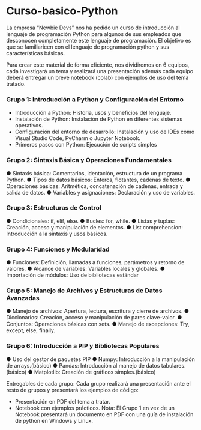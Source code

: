 # Curso-basico-Python

La empresa “Newbie Devs” nos ha pedido un curso de introducción al lenguaje de programación Python para algunos de sus empleados que desconocen completamente este lenguaje de programación. El objetivo es que se familiaricen con el lenguaje de programación python y sus características básicas. 

Para crear este material de forma eficiente, nos dividiremos en 6 equipos, cada investigará un tema y realizará una presentación además cada equipo deberá entregar un breve notebook (colab) con ejemplos de uso del tema tratado. 

### Grupo 1: Introducción a Python y Configuración del Entorno 

- Introducción a Python: Historia, usos y beneficios del lenguaje.
- Instalación de Python: Instalación de Python en diferentes sistemas operativos. 
- Configuración del entorno de desarrollo: Instalación y uso de IDEs como Visual Studio Code, PyCharm o Jupyter Notebook. 
- Primeros pasos con Python: Ejecución de scripts simples 

### Grupo 2: Sintaxis Básica y Operaciones Fundamentales 

● Sintaxis básica: Comentarios, identación, estructura de un programa Python. 
● Tipos de datos básicos: Enteros, flotantes, cadenas de texto. 
● Operaciones básicas: Aritmética, concatenación de cadenas, entrada y salida de datos. 
● Variables y asignaciones: Declaración y uso de variables. 

### Grupo 3: Estructuras de Control 

● Condicionales: if, elif, else. 
● Bucles: for, while. 
● Listas y tuplas: Creación, acceso y manipulación de elementos. ● List comprehension: Introducción a la sintaxis y usos básicos.

### Grupo 4: Funciones y Modularidad 

● Funciones: Definición, llamadas a funciones, parámetros y retorno de valores. ● Alcance de variables: Variables locales y globales. 
● Importación de módulos: Uso de bibliotecas estándar 

### Grupo 5: Manejo de Archivos y Estructuras de Datos Avanzadas 

● Manejo de archivos: Apertura, lectura, escritura y cierre de archivos. ● Diccionarios: Creación, acceso y manipulación de pares clave-valor. ● Conjuntos: Operaciones básicas con sets. 
● Manejo de excepciones: Try, except, else, finally. 

### Grupo 6: Introducción a PIP y Bibliotecas Populares 

● Uso del gestor de paquetes PIP 
● Numpy: Introducción a la manipulación de arrays.(básico) 
● Pandas: Introducción al manejo de datos tabulares. (básico) 
● Matplotlib: Creación de gráficos simples.(básico) 

Entregables de cada grupo: 
Cada grupo realizará una presentación ante el resto de grupos y presentará los ejemplos de código:
- Presentación en PDF del tema a tratar. 
- Notebook con ejemplos prácticos. 
Nota: El Grupo 1 en vez de un Notebook presentará un documento en PDF con una guía de instalación de python en Windows y Linux.

